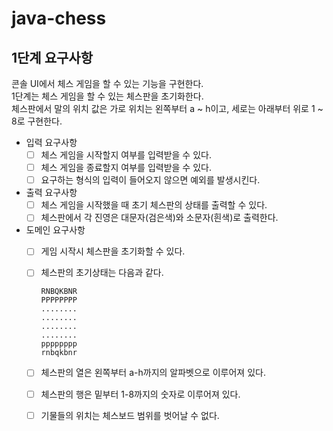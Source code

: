 # java-chess

## 1단계 요구사항
콘솔 UI에서 체스 게임을 할 수 있는 기능을 구현한다.  
1단계는 체스 게임을 할 수 있는 체스판을 초기화한다.  
체스판에서 말의 위치 값은 가로 위치는 왼쪽부터 a ~ h이고, 세로는 아래부터 위로 1 ~ 8로 구현한다.  

- 입력 요구사항
  - [ ] 체스 게임을 시작할지 여부를 입력받을 수 있다.
  - [ ] 체스 게임을 종료할지 여부를 입력받을 수 있다.
  - [ ] 요구하는 형식의 입력이 들어오지 않으면 예외를 발생시킨다.
- 출력 요구사항
  - [ ] 체스 게임을 시작했을 때 초기 체스판의 상태를 출력할 수 있다.
  - [ ] 체스판에서 각 진영은 대문자(검은색)와 소문자(흰색)로 출력한다.
- 도메인 요구사항
  - [ ] 게임 시작시 체스판을 초기화할 수 있다.
  - [ ] 체스판의 초기상태는 다음과 같다.
    ```
    RNBQKBNR
    PPPPPPPP
    ........
    ........
    ........
    ........
    pppppppp
    rnbqkbnr
    ```
  - [ ] 체스판의 열은 왼쪽부터 a-h까지의 알파벳으로 이루어져 있다. 
  - [ ] 체스판의 행은 밑부터 1-8까지의 숫자로 이루어져 있다.
  - [ ] 기물들의 위치는 체스보드 범위를 벗어날 수 없다.


